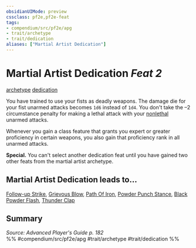 ```yaml
---
obsidianUIMode: preview
cssclass: pf2e,pf2e-feat
tags:
- compendium/src/pf2e/apg
- trait/archetype
- trait/dedication
aliases: ["Martial Artist Dedication"]
---
```

# Martial Artist Dedication  *Feat 2*  
[archetype](rules/traits/archetype.md "Archetype Feat Trait")  [dedication](rules/traits/dedication.md "Dedication Feat Trait")  


You have trained to use your fists as deadly weapons. The damage die for your fist unarmed attacks becomes `1d6` instead of `1d4`. You don't take the –2 circumstance penalty for making a lethal attack with your [nonlethal](rules/traits/nonlethal.md "Nonlethal Weapon Trait") unarmed attacks.

Whenever you gain a class feature that grants you expert or greater proficiency in certain weapons, you also gain that proficiency rank in all unarmed attacks.

**Special.** You can't select another dedication feat until you have gained two other feats from the martial artist archetype.

## Martial Artist Dedication leads to...

[Follow-up Strike](compendium/feats/follow-up-strike-apg.md), [Grievous Blow](compendium/feats/grievous-blow-apg.md), [Path Of Iron](compendium/feats/path-of-iron-apg.md), [Powder Punch Stance](compendium/feats/powder-punch-stance-ooa1.md), [Black Powder Flash](compendium/feats/black-powder-flash-ooa1.md), [Thunder Clap](compendium/feats/thunder-clap-ooa1.md)

## Summary

*Source: Advanced Player's Guide p. 182*  
%% #compendium/src/pf2e/apg #trait/archetype #trait/dedication %%